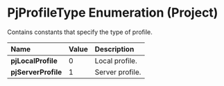 
# PjProfileType Enumeration (Project)

Contains constants that specify the type of profile.



|**Name**|**Value**|**Description**|
|:-----|:-----|:-----|
| **pjLocalProfile**|0|Local profile.|
| **pjServerProfile**|1|Server profile.|

